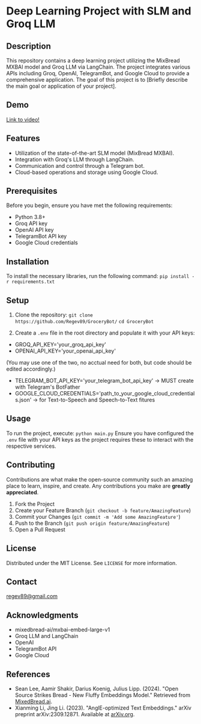 # Deep Learning Project with SLM and Groq LLM

## Description
This repository contains a deep learning project utilizing the MixBread MXBAI model and Groq LLM via LangChain. The project integrates various APIs including Groq, OpenAI, TelegramBot, and Google Cloud to provide a comprehensive application. The goal of this project is to [Briefly describe the main goal or application of your project].

## Demo 
<a href="https://drive.google.com/file/d/1aREqAK6W2xvVaB_lMn5l8TuLKrXdzpQz/view?usp=sharing" target="_blank">Link to video!</a>

## Features
- Utilization of the state-of-the-art SLM model (MixBread MXBAI).
- Integration with Groq's LLM through LangChain.
- Communication and control through a Telegram bot.
- Cloud-based operations and storage using Google Cloud.

## Prerequisites
Before you begin, ensure you have met the following requirements:
- Python 3.8+
- Groq API key
- OpenAI API key
- TelegramBot API key
- Google Cloud credentials

## Installation
To install the necessary libraries, run the following command:
`pip install -r requirements.txt`

## Setup
1. Clone the repository:
`git clone https://github.com/Regev89/GroceryBot/`
`cd GroceryBot`

2. Create a `.env` file in the root directory and populate it with your API keys:
- GROQ_API_KEY='your_groq_api_key'
- OPENAI_API_KEY='your_openai_api_key'  

(You may use one of the two, no acctual need for both, but code should be edited accordingly.)
- TELEGRAM_BOT_API_KEY='your_telegram_bot_api_key'  -> MUST create with Telegram's BotFather
- GOOGLE_CLOUD_CREDENTIALS='path_to_your_google_cloud_credentials.json' -> for Text-to-Speech and Speech-to-Text fitures

## Usage
To run the project, execute:
`python main.py`
Ensure you have configured the `.env` file with your API keys as the project requires these to interact with the respective services.

## Contributing
Contributions are what make the open-source community such an amazing place to learn, inspire, and create. Any contributions you make are **greatly appreciated**.

1. Fork the Project
2. Create your Feature Branch (`git checkout -b feature/AmazingFeature`)
3. Commit your Changes (`git commit -m 'Add some AmazingFeature'`)
4. Push to the Branch (`git push origin feature/AmazingFeature`)
5. Open a Pull Request

## License
Distributed under the MIT License. See `LICENSE` for more information.

## Contact
[regev89@gmail.com](mailto:regev89@gmail.com)

## Acknowledgments
- mixedbread-ai/mxbai-embed-large-v1
- Groq LLM and LangChain
- OpenAI
- TelegramBot API
- Google Cloud

## References
- Sean Lee, Aamir Shakir, Darius Koenig, Julius Lipp. (2024). "Open Source Strikes Bread - New Fluffy Embeddings Model." Retrieved from [MixedBread.ai](https://www.mixedbread.ai/blog/mxbai-embed-large-v1).
- Xianming Li, Jing Li. (2023). "AnglE-optimized Text Embeddings." arXiv preprint arXiv:2309.12871. Available at [arXiv.org](https://arxiv.org/abs/2309.12871).


